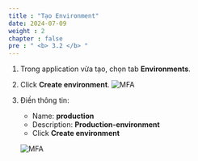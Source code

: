 ```yaml
---
title : "Tạo Environment"
date: 2024-07-09
weight : 2
chapter : false
pre : " <b> 3.2 </b> "
---
```


1. Trong application vừa tạo, chọn tab **Environments**.
2. Click **Create environment**.
    ![MFA](/Workshop/images/3/0013.jpg)
3. Điền thông tin:
    - Name: **production**
    - Description: **Production-environment**
    - Click **Create environment**

    ![MFA](/Workshop/images/3/0014.jpg)
